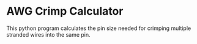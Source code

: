# AWG Crimp Calculator
This python program calculates the pin size needed for crimping multiple stranded wires into the same pin.
